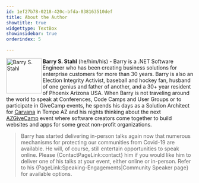 ```yaml
---
id: 1ef27b78-0218-420c-bfda-038163510def
title: About the Author
showtitle: true
widgettype: TextBox
showinsidebar: true
orderindex: 5

---
```

<img style="float: left; padding: 0px 3px 0px 0px;" src="{PathToRoot}Pics/bsstahl_left.gif" alt="Barry S. Stahl" width="95" /> <strong>Barry S. Stahl</strong> (he/him/his) - Barry is a .NET Software Engineer who has been creating business solutions for enterprise customers for more than 30 years. Barry is also an Election Integrity Activist, baseball and hockey fan, husband of one genius and father of another, and a 30+ year resident of Phoenix Arizona USA. When Barry is not traveling around the world to speak at Conferences, Code Camps and User Groups or to participate in GiveCamp events, he spends his days as a Solution Architect for [Carvana](https://grnh.se/ba048c6d1) in Tempe AZ and his nights thinking about the next [AZGiveCamp](https://www.azgivecamp.org) event where software creators come together to build websites and apps for some great non-profit organizations.

> Barry has started delivering in-person talks again now that numerous mechanisms for protecting our communities from Covid-19 are available. He will, of course, still entertain opportunities to speak online. Please {ContactPageLink:contact} him if you would like him to deliver one of his talks at your event, either online or in-person. Refer to his {PageLink:Speaking-Engagements|Community Speaker page} for available options.
